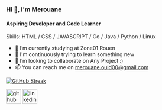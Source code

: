 ### Hi 👋, I'm Merouane
#### Aspiring Developer and Code Learner

Skills: HTML / CSS / JAVASCRIPT / Go / Java / Python / Linux

- 🔭 I’m currently studying at Zone01 Rouen
- 🌱 I'm continuously trying to learn something new
- 👯 I’m looking to collaborate on Any Project :)
- 📫 You can reach me on merouane.ould00@gmail.com

[![GitHub Streak](http://github-readme-streak-stats.herokuapp.com?user=o-merouane&theme=dark&background=000000)](https://git.io/streak-stats)

[<img src='https://cdn.jsdelivr.net/npm/simple-icons@3.0.1/icons/github.svg' alt='github' height='40'>](https://github.com/o-merouane)  [<img src='https://cdn.jsdelivr.net/npm/simple-icons@3.0.1/icons/linkedin.svg' alt='linkedin' height='40'>]([https://www.linkedin.com/in/younes-haddam-754b5019b/](https://www.linkedin.com/in/merouane-aymèn))  
